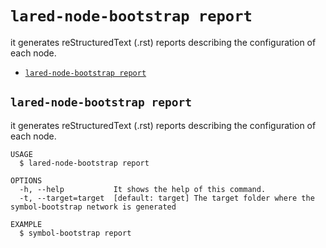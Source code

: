 `lared-node-bootstrap report`
=============================

it generates reStructuredText (.rst) reports describing the configuration of each node.

* [`lared-node-bootstrap report`](#lared-node-bootstrap-report)

## `lared-node-bootstrap report`

it generates reStructuredText (.rst) reports describing the configuration of each node.

```
USAGE
  $ lared-node-bootstrap report

OPTIONS
  -h, --help           It shows the help of this command.
  -t, --target=target  [default: target] The target folder where the symbol-bootstrap network is generated

EXAMPLE
  $ symbol-bootstrap report
```
